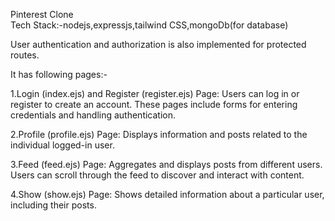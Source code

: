Pinterest  Clone  
Tech Stack:-nodejs,expressjs,tailwind CSS,mongoDb(for database)

User authentication and authorization is also implemented for  protected routes.

It has following pages:-

1.Login (index.ejs) and Register (register.ejs) Page:
Users can log in or register to create an account.
These pages include forms for entering credentials and handling authentication.

2.Profile (profile.ejs) Page:
Displays information and posts related to the individual logged-in user.

3.Feed (feed.ejs) Page:
Aggregates and displays posts from different users.
Users can scroll through the feed to discover and interact with content.

4.Show (show.ejs) Page:
Shows detailed information about a particular user, including their posts.
